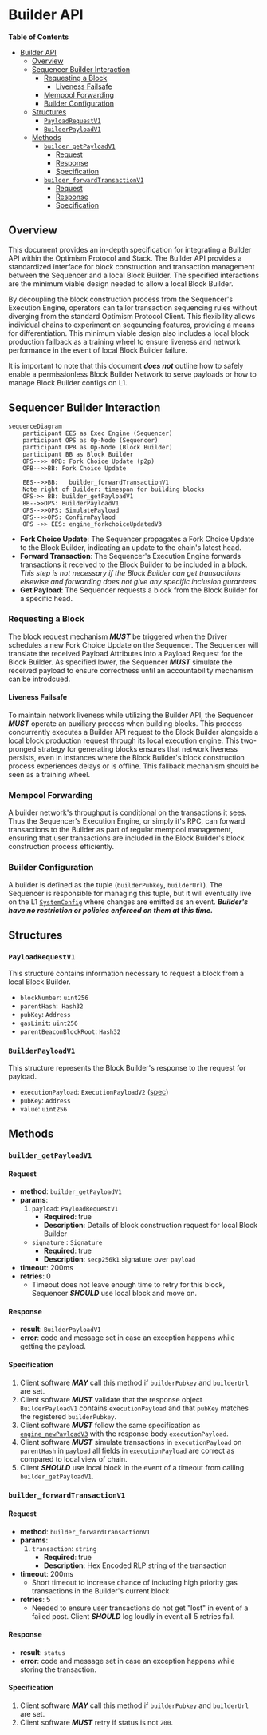 # Builder API
<!-- START doctoc generated TOC please keep comment here to allow auto update -->
<!-- DON'T EDIT THIS SECTION, INSTEAD RE-RUN doctoc TO UPDATE -->
**Table of Contents**

- [Builder API](#builder-api)
  - [Overview](#overview)
  - [Sequencer Builder Interaction](#sequencer-builder-interaction)
    - [Requesting a Block](#requesting-a-block)
      - [Liveness Failsafe](#liveness-failsafe)
    - [Mempool Forwarding](#mempool-forwarding)
    - [Builder Configuration](#builder-configuration)
  - [Structures](#structures)
    - [`PayloadRequestV1`](#payloadrequestv1)
    - [`BuilderPayloadV1`](#builderpayloadv1)
  - [Methods](#methods)
    - [`builder_getPayloadV1`](#builder_getpayloadv1)
      - [Request](#request)
      - [Response](#response)
      - [Specification](#specification)
    - [`builder_forwardTransactionV1`](#builder_forwardtransactionv1)
      - [Request](#request-1)
      - [Response](#response-1)
      - [Specification](#specification-1)

<!-- END doctoc generated TOC please keep comment here to allow auto update -->

## Overview

This document provides an in-depth specification for integrating a Builder API within the Optimism Protocol and Stack. The Builder API provides a standardized interface for block construction and transaction management between the Sequencer and a local Block Builder. The specified interactions are the minimum viable design needed to allow a local Block Builder. 

By decoupling the block construction process from the Sequencer's Execution Engine, operators can tailor transaction sequencing rules without diverging from the standard Optimism Protocol Client. This flexibility allows individual chains to experiment on seqeuncing features, providing a means for differentiation. This minimum viable design also includes a local block production fallback as a training wheel to ensure liveness and network performance in the event of local Block Builder failure.

It is important to note that this document ***does not*** outline how to safely enable a permissionless Block Builder Network to serve payloads or how to manage Block Builder configs on L1.

## Sequencer Builder Interaction

```mermaid
sequenceDiagram
    participant EES as Exec Engine (Sequencer)
    participant OPS as Op-Node (Sequencer)
    participant OPB as Op-Node (Block Builder)
    participant BB as Block Builder
    OPS-->> OPB: Fork Choice Update (p2p)
    OPB-->>BB: Fork Choice Update
    
    EES-->>BB:   builder_forwardTransactionV1
    Note right of Builder: timespan for building blocks
    OPS->> BB: builder_getPayloadV1
    BB-->>OPS: BuilderPayloadV1
    OPS-->>OPS: SimulatePayload
    OPS-->>OPS: ConfirmPaylaod
    OPS ->> EES: engine_forkchoiceUpdatedV3

```

- **Fork Choice Update**: The Sequencer propagates a Fork Choice Update to the Block Builder, indicating an update to the chain's latest head.
- **Forward Transaction**: The Sequencer's Execution Engine forwards transactions it received to the Block Builder to be included in a block. *This step is not necessary if the Block Builder can get transactions elsewise and forwarding does not give any specific inclusion gurantees.*
- **Get Payload**: The Sequencer requests a block from the Block Builder for a specific head.

### Requesting a Block

The block request mechanism ***MUST*** be triggered when the Driver schedules a new Fork Choice Update on the Sequencer. The Sequencer will translate the received Payload Attributes into a Payload Request for the Block Builder. As specified lower, the Sequencer ***MUST*** simulate the received payload to ensure correctness until an accountability mechanism can be introdcued.

#### Liveness Failsafe

To maintain network liveness while utilizing the Builder API, the Sequencer ***MUST*** operate an auxiliary process when building blocks. This process concurrently executes a Builder API request to the Block Builder alongside a local block production request through its local execution engine. This two-pronged strategy for generating blocks ensures that network liveness persists, even in instances where the Block Builder's block construction process experiences delays or is offline. This fallback mechanism should be seen as a training wheel.

### Mempool Forwarding

A builder network's throughput is conditional on the transactions it sees. Thus the Sequencer's Execution Engine, or simply it's RPC, can forward transactions to the Builder as part of regular mempool management, ensuring that user transactions are included in the Block Builder's block construction process efficiently.

### Builder Configuration

A builder is defined as the tuple (`builderPubkey`, `builderUrl`). The Sequencer is responsible for managing this tuple, but it will eventually live on the L1 [`SystemConfig`](https://github.com/ethereum-optimism/specs/blob/main/specs/protocol/system_config.md) where changes are emitted as an event. ***Builder's have no restriction or policies enforced on them at this time.***

## Structures

### `PayloadRequestV1`

This structure contains information necessary to request a block from a local Block Builder.

- `blockNumber`: `uint256`
- `parentHash`:  `Hash32`
- `pubKey`: `Address`
- `gasLimit`: `uint256`
- `parentBeaconBlockRoot`: `Hash32`

### `BuilderPayloadV1`

This structure represents the Block Builder's response to the request for payload.

- `executionPayload`: `ExecutionPayloadV2` ([spec](https://github.com/ethereum/execution-apis/blob/584905270d8ad665718058060267061ecfd79ca5/src/engine/shanghai.md#executionpayloadv2))
- `pubKey`: `Address`
- `value`: `uint256`

## Methods

### `builder_getPayloadV1`

#### Request

- **method**: `builder_getPayloadV1`
- **params**:
    1. `payload`: `PayloadRequestV1`
        - **Required**: true
        - **Description**: Details of block construction request for local Block Builder
  - `signature` : `Signature`
    - **Required**: true
    - **Description**: `secp256k1` signature over `payload`
- **timeout**: 200ms
- **retries**: 0
  - Timeout does not leave enough time to retry for this block, Sequencer ***SHOULD*** use local block and move on.

#### Response

- **result**: `BuilderPayloadV1`
- **error**: code and message set in case an exception happens while getting the payload.

#### Specification

1. Client software ***MAY*** call this method if `builderPubkey` and `builderUrl` are set.
2. Client software ***MUST*** validate that the response object `BuilderPayloadV1` contains `executionPayload` and that `pubKey` matches the registered `builderPubkey`.
3. Client software ***MUST*** follow the same specification as [`engine_newPayloadV3`](https://github.com/ethereum/execution-apis/blob/main/src/engine/cancun.md#executionpayloadv3) with the response body `executionPayload`.
4. Client software ***MUST*** simulate transactions in `executionPayload` on `parentHash` in `payload` all fields in `executionPayload` are correct as compared to local view of chain.
5. Client ***SHOULD*** use local block in the event of a timeout from calling `builder_getPayloadV1`.

### `builder_forwardTransactionV1`

#### Request

- **method**: `builder_forwardTransactionV1`
- **params**:
    1. `transaction`: `string`
        - **Required**: true
        - **Description**: Hex Encoded RLP string of the transaction
- **timeout**: 200ms
  - Short timeout to increase chance of including high priority gas transactions in the Builder's current block
- **retries**: 5
  - Needed to ensure user transactions do not get "lost" in event of a failed post. Client ***SHOULD*** log loudly in event all 5 retries fail.

#### Response

- **result**: `status`
- **error**: code and message set in case an exception happens while storing the transaction.

#### Specification

1. Client software ***MAY*** call this method if `builderPubkey` and `builderUrl` are set.
2. Client software ***MUST*** retry if status is not `200`.